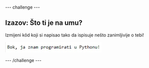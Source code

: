 --- challenge ---

## Izazov: Što ti je na umu?

Izmijeni kôd koji si napisao tako da ispisuje nešto zanimljivije o tebi!

![screenshot](images/me-mind.png)

--- /challenge ---